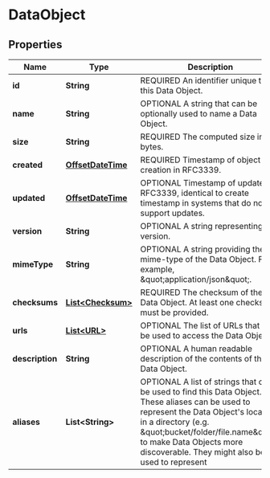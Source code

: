 
# DataObject

## Properties
Name | Type | Description | Notes
------------ | ------------- | ------------- | -------------
**id** | **String** | REQUIRED An identifier unique to this Data Object. |  [optional]
**name** | **String** | OPTIONAL A string that can be optionally used to name a Data Object. |  [optional]
**size** | **String** | REQUIRED The computed size in bytes. |  [optional]
**created** | [**OffsetDateTime**](OffsetDateTime.md) | REQUIRED Timestamp of object creation in RFC3339. |  [optional]
**updated** | [**OffsetDateTime**](OffsetDateTime.md) | OPTIONAL Timestamp of update in RFC3339, identical to create timestamp in systems that do not support updates. |  [optional]
**version** | **String** | OPTIONAL A string representing a version. |  [optional]
**mimeType** | **String** | OPTIONAL A string providing the mime-type of the Data Object. For example, \&quot;application/json\&quot;. |  [optional]
**checksums** | [**List&lt;Checksum&gt;**](Checksum.md) | REQUIRED The checksum of the Data Object. At least one checksum must be provided. |  [optional]
**urls** | [**List&lt;URL&gt;**](URL.md) | OPTIONAL The list of URLs that can be used to access the Data Object. |  [optional]
**description** | **String** | OPTIONAL A human readable description of the contents of the Data Object. |  [optional]
**aliases** | **List&lt;String&gt;** | OPTIONAL A list of strings that can be used to find this Data Object. These aliases can be used to represent the Data Object&#39;s location in a directory (e.g. \&quot;bucket/folder/file.name\&quot;) to make Data Objects more discoverable. They might also be used to represent |  [optional]




